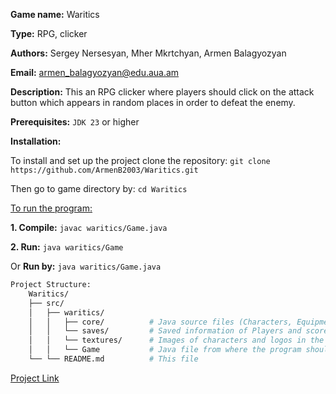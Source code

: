 **Game name:** Waritics

**Type:** RPG, clicker

**Authors:** Sergey Nersesyan, Mher Mkrtchyan, Armen Balagyozyan

**Email:** armen_balagyozyan@edu.aua.am

**Description:** This an RPG clicker where players should click on the attack button which appears in random places in order to defeat the enemy.

**Prerequisites:** `JDK 23` or higher

**Installation:** 

To install and set up the project clone the repository: `git clone https://github.com/ArmenB2003/Waritics.git` 

Then go to game directory by: `cd Waritics`

<ins>To run the program:</ins>

**1. Compile:**  `javac waritics/Game.java`
 
**2. Run:** `java waritics/Game`
 
Or **Run by:** `java waritics/Game.java`

``` bash
Project Structure:
	Waritics/
	├── src/
	│   ├── waritics/
	│   │   ├── core/          # Java source files (Characters, Equipment, Panel)
	│   │   └── saves/         # Saved information of Players and scores
	│   │   └── textures/      # Images of characters and logos in the game
	│   │   └── Game           # Java file from where the program should be ran
	└── └── README.md          # This file
```
	
[Project Link](https://github.com/ArmenB2003/Waritics)
